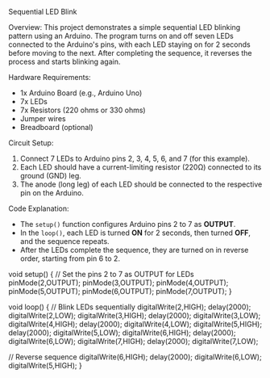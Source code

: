 Sequential LED Blink

Overview:
This project demonstrates a simple sequential LED blinking pattern using an Arduino. The program turns on and off seven LEDs connected to the Arduino's pins, with each LED staying on for 2 seconds before moving to the next. After completing the sequence, it reverses the process and starts blinking again.

Hardware Requirements:
- 1x Arduino Board (e.g., Arduino Uno)
- 7x LEDs
- 7x Resistors (220 ohms or 330 ohms)
- Jumper wires
- Breadboard (optional)

Circuit Setup:
1. Connect 7 LEDs to Arduino pins 2, 3, 4, 5, 6, and 7 (for this example).
2. Each LED should have a current-limiting resistor (220Ω) connected to its ground (GND) leg.
3. The anode (long leg) of each LED should be connected to the respective pin on the Arduino.

Code Explanation:
- The `setup()` function configures Arduino pins 2 to 7 as **OUTPUT**.
- In the `loop()`, each LED is turned **ON** for 2 seconds, then turned **OFF**, and the sequence repeats.
- After the LEDs complete the sequence, they are turned on in reverse order, starting from pin 6 to 2.

void setup() {
  // Set the pins 2 to 7 as OUTPUT for LEDs
  pinMode(2,OUTPUT);
  pinMode(3,OUTPUT);
  pinMode(4,OUTPUT);
  pinMode(5,OUTPUT);
  pinMode(6,OUTPUT);
  pinMode(7,OUTPUT);
}

void loop() {
  // Blink LEDs sequentially
  digitalWrite(2,HIGH);
  delay(2000);
  digitalWrite(2,LOW);
  digitalWrite(3,HIGH);
  delay(2000);
  digitalWrite(3,LOW);
  digitalWrite(4,HIGH);
  delay(2000);
  digitalWrite(4,LOW);
  digitalWrite(5,HIGH);
  delay(2000);
  digitalWrite(5,LOW);
  digitalWrite(6,HIGH);
  delay(2000);
  digitalWrite(6,LOW);
  digitalWrite(7,HIGH);
  delay(2000);
  digitalWrite(7,LOW);
  
  // Reverse sequence
  digitalWrite(6,HIGH);
  delay(2000);
  digitalWrite(6,LOW);
  digitalWrite(5,HIGH);
}
